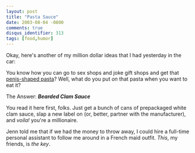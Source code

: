 ```yaml
---
layout: post
title: "Pasta Sauce"
date: 2003-08-04 -0800
comments: true
disqus_identifier: 313
tags: [food,humor]
---
```

Okay, here's another of my million dollar ideas that I had yesterday in
the car:

 You know how you can go to sex shops and joke gift shops and get that
[penis-shaped pasta](http://bacheloretteparties.com/penpasininsi.html)?
Well, what do you put *on* that pasta when you want to eat it?

 The Answer: ***Bearded Clam Sauce***

 You read it here first, folks. Just get a bunch of cans of prepackaged
white clam sauce, slap a new label on (or, better, partner with the
manufacturer), and *voila!* you're a millionaire.

 Jenn told me that if we had the money to throw away, I could hire a
full-time personal assistant to follow me around in a French maid
outfit. *This*, my friends, is *the key*.
